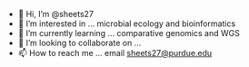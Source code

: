 - 👋 Hi, I’m @sheets27
- 👀 I’m interested in ... microbial ecology and bioinformatics
- 🌱 I’m currently learning ... comparative genomics and WGS
- 💞️ I’m looking to collaborate on ...
- 📫 How to reach me ... email sheets27@purdue.edu

<!---
sheets27/sheets27 is a ✨ special ✨ repository because its `README.md` (this file) appears on your GitHub profile.
You can click the Preview link to take a look at your changes.
--->
